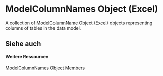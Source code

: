 
# ModelColumnNames Object (Excel)

A collection of [ModelColumnName Object (Excel)](63a5eefe-b54d-0075-c116-8a752c881834.md) objects representing columns of tables in the data model.


## Siehe auch


#### Weitere Ressourcen


[ModelColumnNames Object Members](http://msdn.microsoft.com/library/ba659135-e622-bc31-0a97-0c5ea6046964%28Office.15%29.aspx)